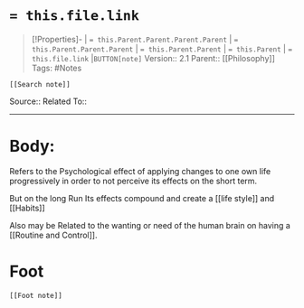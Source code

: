 # `= this.file.link`
>[!Properties]- | `= this.Parent.Parent.Parent.Parent` |  `= this.Parent.Parent.Parent` | `= this.Parent.Parent` | `= this.Parent` | `= this.file.link` |`BUTTON[note]` 
>Version:: 2.1
>Parent:: [[Philosophy]]
>Tags: #Notes
```meta-bind-embed
[[Search note]]
```
Source::
Related To::
***
# Body:


Refers to the Psychological effect  of applying changes to one own life progressively in order to not perceive its effects on the short term. 

But on the long Run Its effects compound and create a [[life style]] and [[Habits]]

Also may be  Related to the wanting or need of the human brain on having a [[Routine and Control]].







# Foot
```meta-bind-embed
[[Foot note]]
``` 